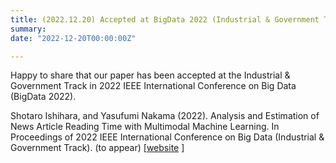 ```yaml
---
title: (2022.12.20) Accepted at BigData 2022 (Industrial & Government Track)
summary: 
date: "2022-12-20T00:00:00Z"

---
```


Happy to share that our paper has been accepted at the Industrial & Government Track in 2022 IEEE International Conference on Big Data (BigData 2022).

Shotaro Ishihara, and Yasufumi Nakama (2022). Analysis and Estimation of News Article Reading Time with Multimodal Machine Learning. In Proceedings of 2022 IEEE International Conference on Big Data (Industrial & Government Track). (to appear) [[website](https://bigdataieee.org/BigData2022/AcceptedPapers.html) ]
